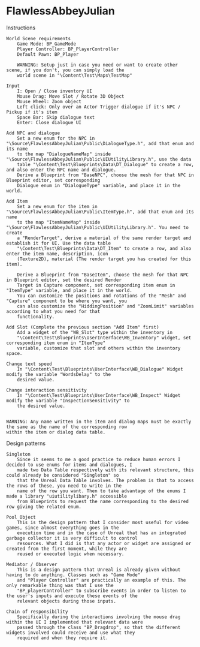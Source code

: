 # FlawlessAbbeyJulian

Instructions

	World Scene requirements
		Game Mode: BP_GameMode
		Player Controller: BP_PlayerController
		Default Pawn: BP_Player

		WARNING: Setup just in case you need or want to create other scene, if you don't, you can simply load the 
		world scene in "\Content\Test\Maps\TestMap"

	Input
		I: Open / Close inventory UI
		Mouse Drag: Move Slot / Rotate 3D Object
		Mouse Wheel: Zoom object
		Left click: Only over an Actor Trigger dialogue if it's NPC / Pickup if it's item
		Space Bar: Skip dialogue text
		Enter: Close dialogue UI

	Add NPC and dialogue
		Set a new enum for the NPC in "\Source\FlawlessAbbeyJulian\Public\DialogueType.h", add that enum and its name 
		to the map "DialogueNameMap" inside "\Source\FlawlessAbbeyJulian\Public\UIUtilityLibrary.h", use the data 
		table "\Content\Test\Blueprints\Data\DT_Dialogue" to create a row, and also enter the NPC name and dialogue. 
		Derive a Blueprint from "BaseNPC", choose the mesh for that NPC in Blueprint editor, set corresponding 
		Dialogue enum in "DialogueType" variable, and place it in the world.

	Add Item
		Set a new enum for the item in "\Source\FlawlessAbbeyJulian\Public\ItemType.h", add that enum and its name 
		to the map "ItemNameMap" inside "\Source\FlawlessAbbeyJulian\Public\UIUtilityLibrary.h". You need to create 
		a "RenderTarget", derive a material of the same render target and establish it for UI. Use the data table 
		"\Content\Test\Blueprints\Data\DT_Item" to create a row, and also enter the item name, description, icon 
		(Texture2D), material (The render target you has created for this item).

		Derive a Blueprint from "BaseItem", choose the mesh for that NPC in Blueprint editor, set the desired Render 
		Target in Capture component, set corresponding item enum in "ItemType" variable, and place it in the world. 
		You can customize the positions and rotations of the "Mesh" and "Capture" component to be where you want, you 
		can also customize the "HiddingPosition" and "ZoomLimit" variables according to what you need for that 
		functionality.

	Add Slot (Complete the previous section "Add Item" first)
		Add a widget of the "WB_Slot" type within the inventory in 
		"\Content\Test\Blueprints\UserInterface\WB_Inventory" widget, set corresponding item enum in "ItemType" 
		variable, customize that slot and others within the inventory space.

	Change text speed
		In "\Content\Test\Blueprints\UserInterface\WB_Dialogue" Widget modify the variable "WordsDelay" to the 
		desired value.

	Change interaction sensitivity
		In "\Content\Test\Blueprints\UserInterface\WB_Inspect" Widget modify the variable "InspectionSensitivity" to 
		the desired value.
		

	WARNING: Any name written in the item and dialog maps must be exactly the same as the name of the corresponding row 
	within the item or dialog data table.

Design patterns

	Singleton
		Since it seems to me a good practice to reduce human errors I decided to use enums for items and dialogues, I 
		made two Data Table respectively with its relevant structure, this could already be considered "Singleton" so 
		that the Unreal Data Table involves. The problem is that to access the rows of these, you need to write in the 
		name of the row you want. Then to take advantage of the enums I made a library "uiutilitylibary.h" accessible 
		from Blueprints to request the name corresponding to the desired row giving the related enum.

	Pool Object
		This is the design pattern that I consider most useful for video games, since almost everything goes in the 
		execution time and in the case of Unreal that has an integrated garbage collector it is very difficult to control 
		resources. What I did is that any actor or widget are assigned or created from the first moment, while they are 
		reused or executed logic when necessary.

	Mediator / Observer
		This is a design pattern that Unreal is already given without having to do anything. Classes such as "Game Mode" 
		and "Player Controller" are practically an example of this. The only remarkable thing was that I use the 
		"BP_playerController" to subscribe events in order to listen to the user's inputs and execute these events of the 
		relevant objects during those inputs.

	Chain of responsibility
		Specifically during the interactions involving the mouse drag within the UI I implemented that relevant data were 
		passed through the class "BP_Dragdrop", so that the different widgets involved could receive and use what they 
		required and when they require it.
